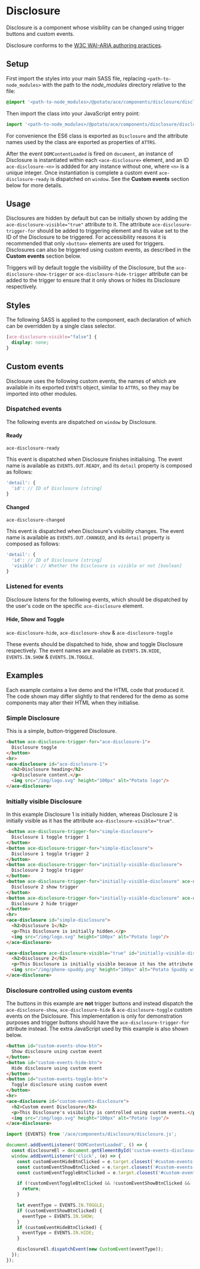 # Disclosure

Disclosure is a component whose visibility can be changed using trigger buttons and custom events.

Disclosure conforms to the [W3C WAI-ARIA authoring practices](https://www.w3.org/TR/wai-aria-practices-1.1/#disclosure).


## Setup

First import the styles into your main SASS file, replacing `<path-to-node_modules>` with the path to the *node_modules* directory relative to the file:

```scss
@import '<path-to-node_modules>/@potato/ace/components/disclosure/disclosure'
```

Then import the class into your JavaScript entry point:

```js
import '<path-to-node_modules>/@potato/ace/components/disclosure/disclosure';
```

For convenience the ES6 class is exported as `Disclosure` and the attribute names used by the class are exported as properties of `ATTRS`.

After the event `DOMContentLoaded` is fired on `document`, an instance of Disclosure is instantiated within each `<ace-disclosure>` element, and an ID `ace-disclosure-<n>` is addded for any instance without one, where `<n>` is a unique integer. Once instantiation is complete a custom event `ace-disclosure-ready` is dispatched on `window`. See the **Custom events** section below for more details.

## Usage

Disclosures are hidden by default but can be initially shown by adding the `ace-disclosure-visible="true"` attribute to it. The attribute `ace-disclosure-trigger-for` should be added to triggering element and its value set to the ID of the Disclosure to be triggered. For accessibility reasons it is recommended that only `<button>` elements are used for triggers. Disclosures can also be triggered using custom events, as described in the **Custom events** section below.

Triggers will by default toggle the visibiility of the Disclosure, but the `ace-disclosure-show-trigger` or `ace-disclosure-hide-trigger` attribute can be added to the trigger to ensure that it only shows or hides its Disclosure respectively.


## Styles

The following SASS is applied to the component, each declaration of which can be overridden by a single class selector.

```scss
[ace-disclosure-visible="false"] {
  display: none;
}
```


## Custom events

Disclosure uses the following custom events, the names of which are available in its exported `EVENTS` object, similar to `ATTRS`, so they may be imported into other modules.

### Dispatched events

The following events are dispatched on `window` by Disclosure.

#### Ready

`ace-disclosure-ready`

This event is dispatched when Disclosure finishes initialising. The event name is available as `EVENTS.OUT.READY`, and its `detail` property is composed as follows:

```js
'detail': {
  'id': // ID of Disclosure [string]
}
```


#### Changed

`ace-disclosure-changed`

This event is dispatched when Disclosure's visibility changes. The event name is available as `EVENTS.OUT.CHANGED`, and its `detail` property is composed as follows:

```js
'detail': {
  'id': // ID of Disclosure [string]
  'visible': // Whether the Disclosure is visible or not [boolean]
}
```

### Listened for events

Disclosure listens for the following events, which should be dispatched by the user's code on the specific `ace-disclosure` element.


#### Hide, Show and Toggle

`ace-disclosure-hide`, `ace-disclosure-show` & `ace-disclosure-toggle`

These events should be dispatched to hide, show and toggle Disclosure respectively. The event names are available as `EVENTS.IN.HIDE`, `EVENTS.IN.SHOW` & `EVENTS.IN.TOGGLE`.


## Examples

Each example contains a live demo and the HTML code that produced it. The code shown may differ slightly to that rendered for the demo as some components may alter their HTML when they initialise.


### Simple Disclosure

This is a simple, button-triggered Disclosure.

```html
<button ace-disclosure-trigger-for="ace-disclosure-1">
  Disclosure toggle
</button>
<hr>
<ace-disclosure id="ace-disclosure-1">
  <h2>Disclosure heading</h2>
  <p>Disclosure content.</p>
  <img src="/img/logo.svg" height="100px" alt="Potato logo"/>
</ace-disclosure>
```


### Initially visible Disclosure

In this example Disclosure 1 is initially hidden, whereas Disclosure 2 is initially visible as it has the attribute `ace-disclosure-visible="true"`.

```html
<button ace-disclosure-trigger-for="simple-disclosure">
  Disclosure 1 toggle trigger 1
</button>
<button ace-disclosure-trigger-for="simple-disclosure">
  Disclosure 1 toggle trigger 2
</button>
<button ace-disclosure-trigger-for="initially-visible-disclosure">
  Disclosure 2 toggle trigger
</button>
<button ace-disclosure-trigger-for="initially-visible-disclosure" ace-disclosure-trigger-show>
  Disclosure 2 show trigger
</button>
<button ace-disclosure-trigger-for="initially-visible-disclosure" ace-disclosure-trigger-hide>
  Disclosure 2 hide trigger
</button>
<hr>
<ace-disclosure id="simple-disclosure">
  <h2>Disclosure 1</h2>
  <p>This Disclosure is initially hidden.</p>
  <img src="/img/logo.svg" height="100px" alt="Potato logo"/>
</ace-disclosure>

<ace-disclosure ace-disclosure-visible="true" id="initially-visible-disclosure">
  <h2>Disclosure 2</h2>
  <p>This Disclosure is initially visible becasue it has the attribute <code>ace-disclosure-visible="true"</code>.</p>
  <img src="/img/phone-spuddy.png" height="100px" alt="Potato Spuddy with headphones and phone"/>
</ace-disclosure>
```


### Disclosure controlled using custom events

The buttons in this example are **not** trigger buttons and instead dispatch the `ace-disclosure-show`, `ace-disclosure-hide` & `ace-disclosure-toggle` custom events on the Dsiclosure. This implementation is only for demonstration purposes and trigger buttons should have the `ace-disclosure-trigger-for` attribute instead. The extra JavaScript used by this example is also shown below.

```html
<button id="custom-events-show-btn">
  Show disclosure using custom event
</button>
<button id="custom-events-hide-btn">
  Hide disclosure using custom event
</button>
<button id="custom-events-toggle-btn">
  Toggle disclosure using custom event
</button>
<hr>
<ace-disclosure id="custom-events-disclosure">
  <h2>Custom event Disclosure</h2>
  <p>This Disclosure's visibility is controlled using custom events.</p>
  <img src="/img/logo.svg" height="100px" alt="Potato logo"/>
</ace-disclosure>
```

```js
import {EVENTS} from '/ace/components/disclosure/disclosure.js';

document.addEventListener('DOMContentLoaded', () => {
  const disclosureEl = document.getElementById('custom-events-disclosure');
  window.addEventListener('click', (e) => {
    const customEventHideBtnClicked = e.target.closest('#custom-events-hide-btn');
    const customEventShowBtnClicked = e.target.closest('#custom-events-show-btn');
    const customEventToggleBtnClicked = e.target.closest('#custom-events-toggle-btn');

    if (!customEventToggleBtnClicked && !customEventShowBtnClicked && !customEventHideBtnClicked) {
      return;
    }

    let eventType = EVENTS.IN.TOGGLE;
    if (customEventShowBtnClicked) {
      eventType = EVENTS.IN.SHOW;
    }
    if (customEventHideBtnClicked) {
      eventType = EVENTS.IN.HIDE;
    }

    disclosureEl.dispatchEvent(new CustomEvent(eventType));
  });
});
```
